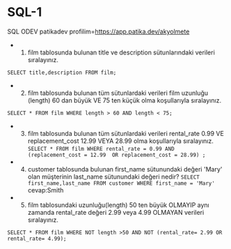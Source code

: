 # SQL-1
SQL ODEV
patikadev profilim=https://app.patika.dev/akyolmete
- 1) film tablosunda bulunan title ve description sütunlarındaki verileri sıralayınız.


`SELECT title,description FROM film;`
- 2) film tablosunda bulunan tüm sütunlardaki verileri film uzunluğu (length) 60 dan büyük VE 75 ten küçük olma koşullarıyla sıralayınız.

 `SELECT * FROM film
  WHERE length > 60 AND length < 75;`
  
  - 3) film tablosunda bulunan tüm sütunlardaki verileri rental_rate 0.99 VE replacement_cost 12.99 VEYA 28.99 olma koşullarıyla sıralayınız.
  `SELECT * FROM film
WHERE rental_rate = 0.99 AND (replacement_cost = 12.99 
OR replacement_cost = 28.99) ;`
- 4) customer tablosunda bulunan first_name sütunundaki değeri 'Mary' olan müşterinin last_name sütunundaki değeri nedir?
`SELECT first_name,last_name FROM customer
WHERE first_name = 'Mary'` cevap:Smith
- 5) film tablosundaki uzunluğu(length) 50 ten büyük OLMAYIP aynı zamanda rental_rate değeri 2.99 veya 4.99 OLMAYAN verileri sıralayınız.

`SELECT * FROM film
WHERE NOT length >50 AND NOT (rental_rate= 2.99 OR rental_rate= 4.99);`
